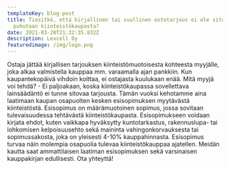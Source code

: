```yaml
---
templateKey: blog-post
title: Tiesitkö, että kirjallinen tai suullinen ostotarjous ei ole sitova kun
  puhutaan kiinteistökaupasta?
date: 2021-03-20T21:32:35.832Z
description: Lexcell Oy
featuredimage: /img/logo.png
---
```

Ostaja jättää kirjallisen tarjouksen kiinteistömuotoisesta kohteesta myyjälle, joka alkaa valmistella kauppaa mm. varaamalla ajan pankkiin. Kun kaupantekopäivä vihdoin koittaa, ei ostajasta kuulukaan enää. Mitä myyjä voi tehdä? - Ei paljoakaan, koska kiinteistökaupassa sovellettava lainsäädäntö ei tunne sitovaa tarjousta. Tämän vuoksi kehotamme aina laatimaan kaupan osapuolten kesken esisopimuksen myytävästä kiinteistöstä. Esisopimus on määrämuotoinen sopimus, jossa sovitaan tulevaisuudessa tehtävästä kiinteistökaupasta. Esisopimukseen voidaan kirjata ehdot, kuten vaikkapa hyväksytty kuntotarkastus, rakennuslupa- tai lohkomisen kelpoisuusehto sekä maininta vahingonkorvauksesta tai sopimussakosta, joka on yleisesti 4-10% kauppahinnasta. Esisopimus turvaa näin molempia osapuolia tulevaa kiinteistökauppaa ajatellen. Meidän kautta saat ammattilaisen laatiman esisopimuksen sekä varsinaisen kauppakirjan edullisesti. Ota yhteyttä!